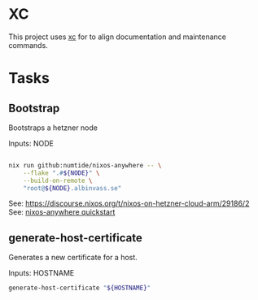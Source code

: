 # XC

This project uses [xc](https://github.com/joerdav/xc) for to align documentation and maintenance commands.

# Tasks

## Bootstrap

Bootstraps a hetzner node

Inputs: NODE

```bash

nix run github:numtide/nixos-anywhere -- \
    --flake ".#${NODE}" \
    --build-on-remote \
    "root@${NODE}.albinvass.se"
```

See: https://discourse.nixos.org/t/nixos-on-hetzner-cloud-arm/29186/2
See: [nixos-anywhere quickstart](https://github.com/nix-community/nixos-anywhere/blob/main/docs/quickstart.md#steps-required-to-run-nixos-anywhere)


## generate-host-certificate

Generates a new certificate for a host.

Inputs: HOSTNAME

```bash
generate-host-certificate "${HOSTNAME}"
```
